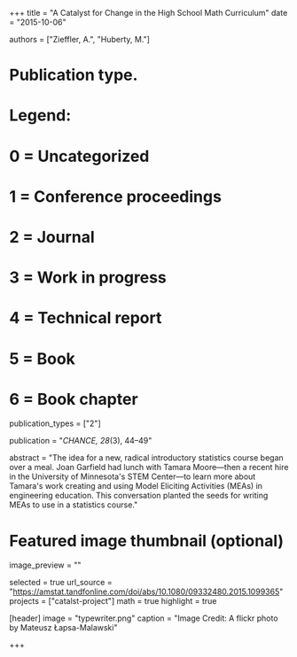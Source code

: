 +++
title = "A Catalyst for Change in the High School Math Curriculum"
date = "2015-10-06"

authors = ["Zieffler, A.", "Huberty, M."]

# Publication type.
# Legend:
# 0 = Uncategorized
# 1 = Conference proceedings
# 2 = Journal
# 3 = Work in progress
# 4 = Technical report
# 5 = Book
# 6 = Book chapter
publication_types = ["2"]

publication = "*CHANCE, 28*(3), 44&ndash;49"


abstract = "The idea for a new, radical introductory statistics course began over a meal. Joan Garfield had lunch with Tamara Moore&mdash;then a recent hire in the University of Minnesota's STEM Center&mdash;to learn more about Tamara's work creating and using Model Eliciting Activities (MEAs) in engineering education. This conversation planted the seeds for writing MEAs to use in a statistics course."


# Featured image thumbnail (optional)
image_preview = ""

selected = true
url_source = "https://amstat.tandfonline.com/doi/abs/10.1080/09332480.2015.1099365"
projects = ["catalst-project"]
math = true
highlight = true

[header]
image = "typewriter.png"
caption = "Image Credit: A flickr photo by Mateusz Łapsa-Malawski"

+++

